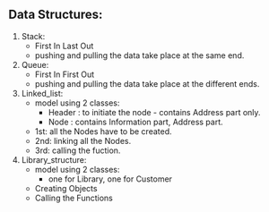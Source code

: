 ## Data Structures:

1. Stack:
    - First In Last Out
    - pushing and pulling the data take place at the same end.
2. Queue:
    - First In First Out
    - pushing and pulling the data take place at the different ends.
3. Linked_list:
    - model using 2 classes: 
        - Header : to initiate the node - contains Address part only.
        - Node : contains Information part, Address part.
    - 1st: all the Nodes have to be created.
    - 2nd: linking all the Nodes.
    - 3rd: calling the fuction.
4. Library_structure:
    - model using 2 classes: 
        - one for Library, one for Customer
    - Creating Objects
    - Calling the Functions

